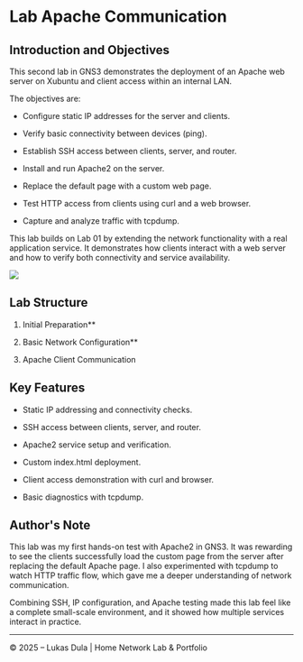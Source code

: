 # Lab Apache Communication

## Introduction and Objectives

This second lab in GNS3 demonstrates the deployment of an Apache web server on Xubuntu and client access within an internal LAN.

The objectives are:

- Configure static IP addresses for the server and clients.
    
- Verify basic connectivity between devices (ping).
    
- Establish SSH access between clients, server, and router.
    
- Install and run Apache2 on the server.
    
- Replace the default page with a custom web page.
    
- Test HTTP access from clients using curl and a web browser.
    
- Capture and analyze traffic with tcpdump.
    

This lab builds on Lab 01 by extending the network functionality with a real application service. It demonstrates how clients interact with a web server and how to verify both connectivity and service availability.



![](Pasted%20image%2020251003012203.png)


## Lab Structure

1. Initial Preparation**
    
2. Basic Network Configuration**
    
3.  Apache Client Communication

## Key Features

- Static IP addressing and connectivity checks.
    
- SSH access between clients, server, and router.
    
- Apache2 service setup and verification.
    
- Custom index.html deployment.
    
- Client access demonstration with curl and browser.
    
- Basic diagnostics with tcpdump.
    

## Author's Note

This lab was my first hands-on test with Apache2 in GNS3. It was rewarding to see the clients successfully load the custom page from the server after replacing the default Apache page. I also experimented with tcpdump to watch HTTP traffic flow, which gave me a deeper understanding of network communication.

Combining SSH, IP configuration, and Apache testing made this lab feel like a complete small-scale environment, and it showed how multiple services interact in practice.

---


© 2025 – Lukas Dula | Home Network Lab & Portfolio